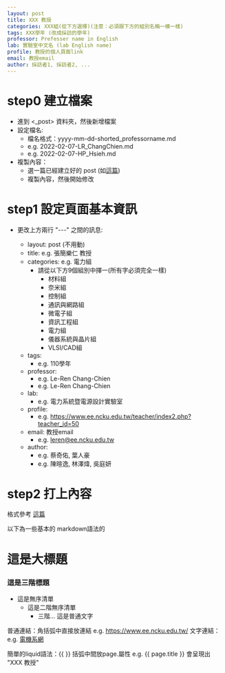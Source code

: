```yaml
---
layout: post
title: XXX 教授
categories: XXX組(從下方選擇)(注意：必須跟下方的組別名稱一模一樣)
tags: XXX學年 (改成採訪的學年)
professor: Prefesser name in English
lab: 實驗室中文名 (lab English name)
profile: 教授的個人頁面link
email: 教授email
author: 採訪者1, 採訪者2, ...
---
```


# step0 建立檔案
- 進到 <_post> 資料夾，然後新增檔案
- 設定檔名: 
    - 檔名格式：yyyy-mm-dd-shorted_professorname.md
    - e.g. 2022-02-07-LR_ChangChien.md
    - e.g. 2022-02-07-HP_Hsieh.md
- 複製內容：
    - 選一篇已經建立好的 post (如[這篇](_posts\2021-12-23-LR_ChangChien.md))
    - 複製內容，然後開始修改

# step1 設定頁面基本資訊
- 更改上方兩行 "---" 之間的訊息:

    - layout: post (不用動)
    - title: e.g. 張簡樂仁 教授
    - categories: e.g. 電力組 
        - 請從以下方9個組別中擇一(所有字必須完全一樣)
            - 材料組
            - 奈米組
            - 控制組
            - 通訊與網路組
            - 微電子組
            - 資訊工程組
            - 電力組
            - 儀器系統與晶片組
            - VLSI/CAD組
    - tags: 
        - e.g. 110學年
    - professor: 
        - e.g. Le-Ren Chang-Chien
        - e.g. Le-Ren Chang-Chien
    - lab:
        - e.g. 電力系統暨電源設計實驗室 
    - profile: 
        - e.g. https://www.ee.ncku.edu.tw/teacher/index2.php?teacher_id=50
    - email: 教授email
        - e.g. leren@ee.ncku.edu.tw
    - author: 
        - e.g. 蔡奇佑, 葉人豪
        - e.g. 陳暄逸, 林澤煒, 吳庭妍

# step2 打上內容

格式參考 [這篇](_posts\2021-12-23-LR_ChangChien.md) 

以下為一些基本的 markdown語法的

# 這是大標題
### 這是三階標題
- 這是無序清單
    - 這是二階無序清單
        - 三階...
這是普通文字

普通連結：角括弧中直接放連結
e.g. <https://www.ee.ncku.edu.tw/>
文字連結：
e.g. [電機系網](https://www.ee.ncku.edu.tw/)

簡單的liquid語法：{{ }} 括弧中間放page.屬性
e.g. {{ page.title }} 會呈現出 "XXX 教授"



